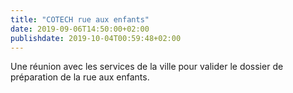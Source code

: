 ```yaml
---
title: "COTECH rue aux enfants"
date: 2019-09-06T14:50:00+02:00
publishdate: 2019-10-04T00:59:48+02:00
---
```


Une réunion avec les services de la ville pour valider le dossier de préparation 
de la rue aux enfants.